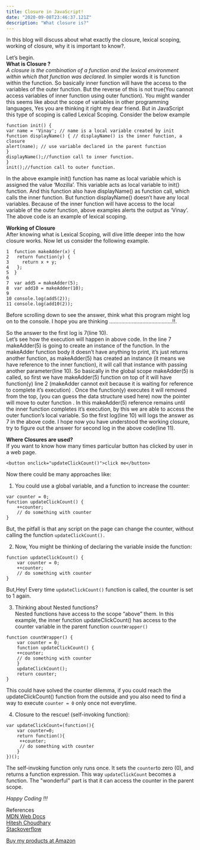 ```yaml
---
title: Closure in JavaScript!
date: "2020-09-08T23:46:37.121Z"
description: "What closure is?"
---
```


In this blog will discuss about what exactly the closure, lexical scoping, working of closure, why it is important to know?.

Let’s begin.<br/>
**What is Closure ?** <br/>
_A closure is the combination of a function and the lexical environment within which that function was declared_. In simpler words it is function within the function. So basically inner function will have the access to the variables of the outer function. But the reverse of this is not true(You cannot access variables of inner function using outer function). You might wander this seems like about the scope of variables in other programming languages, Yes you are thinking it right my dear friend. But in JavaScript this type of scoping is called Lexical Scoping.
Consider the below example

```
function init() {
var name = 'Vinay'; // name is a local variable created by init
function displayName() { // displayName() is the inner function, a closure
alert(name); // use variable declared in the parent function
}
displayName();//function call to inner function.
}
init();//function call to outer function.
```

In the above example init() function has name as local variable which is assigned the value ‘Mozilla’. This variable acts as local variable to init() function. And this function also have displayName() as function call, which calls the inner function. But function displayName() doesn’t have any local variables. Because of the inner function will have access to the local variable of the outer function, above examples alerts the output as ‘Vinay’. The above code is an example of lexical scoping.

**Working of Closure**<br/>
After knowing what is Lexical Scoping, will dive little deeper into the how closure works. Now let us consider the following example.

```
1  function makeAdder(x) {
2   return function(y) {
3     return x + y;
4   };
5  }
6
7  var add5 = makeAdder(5);
8  var add10 = makeAdder(10);
9
10 console.log(add5(2));
11 console.log(add10(2));
```

Before scrolling down to see the answer, think what this program might log on to the console. I hope you are thinking ……………………………………!!.

So the answer to the first log is 7(line 10).<br/>
Let’s see how the execution will happen in above code. In the line 7 makeAdder(5) is going to create an instance of the function. In the makeAdder function body it doesn’t have anything to print, it’s just returns another function, as makeAdder(5) has created an instance (it means we have reference to the inner function), it will call that instance with passing another parameter(line 10). So basically in the global scope makeAdder(5) is called, so first we have makeAdder(5) function on top of it will have function(y) line 2 (makeAdder cannot exit because it is waiting for reference to complete it’s execution) . Once the function(y) executes it will removed from the top, (you can guess the data structure used here) now the pointer will move to outer function . In this makeAdder(5) reference remains until the inner function completes it’s execution, by this we are able to access the outer function’s local variable. So the first log(line 10) will logs the answer as 7 in the above code. I hope now you have understood the working closure, try to figure out the answer for second log in the above code(line 11).

**Where Closures are used?**<br/>
If you want to know how many times particular button has clicked by user in a web page.

```
<button onclick="updateClickCount()">click me</button>
```

Now there could be many approaches like:<br/>

1. You could use a global variable, and a function to increase the counter:

```
var counter = 0;
function updateClickCount() {
    ++counter;
    // do something with counter
}
```

But, the pitfall is that any script on the page can change the counter, without calling the function `updateClickCount().`

2. Now, You might be thinking of declaring the variable inside the function:<br/>

```
function updateClickCount() {
    var counter = 0;
    ++counter;
    // do something with counter
}
```

But,Hey! Every time `updateClickCount()` function is called, the counter is set to 1 again.

3. Thinking about Nested functions?<br/>
   Nested functions have access to the scope “above” them.
   In this example, the inner function updateClickCount() has access to the counter variable in the parent function `countWrapper()`

```
function countWrapper() {
    var counter = 0;
    function updateClickCount() {
    ++counter;
    // do something with counter
    }
    updateClickCount();
    return counter;
}
```

This could have solved the counter dilemma, if you could reach the updateClickCount() function from the outside and you also need to find a way to execute `counter = 0` only once not everytime.

4. Closure to the rescue! (self-invoking function):<br/>

```
var updateClickCount=(function(){
    var counter=0;
    return function(){
     ++counter;
     // do something with counter
    }
})();
```

The self-invoking function only runs once. It sets the `counter`to zero (0), and returns a function expression. This way `updateClickCount` becomes a function. The "wonderful" part is that it can access the counter in the parent scope.

_Happy Coding !!!_

References <br/>
[MDN Web Docs](https://developer.mozilla.org/en-US/docs/Web/JavaScript/Closures)<br/>
[Hitesh Choudhary](https://www.youtube.com/user/hiteshitube)<br/>
[Stackoverflow](https://stackoverflow.com/questions/2728278/what-is-a-practical-use-for-a-closure-in-javascript)

[Buy my products at Amazon](https://www.amazon.in/hz/wishlist/ls/1E3IEQOE8QNI0?ref_=wl_share&tag=vinaytech7-21)

